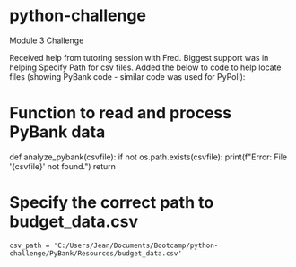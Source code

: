 # python-challenge
Module 3 Challenge

Received help from tutoring session with Fred.
Biggest support was in helping Specify Path for csv files. Added the below to code to help locate files (showing PyBank code - similar code was used for PyPoll):

# Function to read and process PyBank data
def analyze_pybank(csvfile):
    if not os.path.exists(csvfile):
        print(f"Error: File '{csvfile}' not found.")
        return

 # Specify the correct path to budget_data.csv
    csv_path = 'C:/Users/Jean/Documents/Bootcamp/python-challenge/PyBank/Resources/budget_data.csv'
    